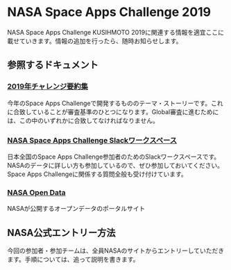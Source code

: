 # NASA Space Apps Challenge 2019

NASA Space Apps Challenge KUSIHMOTO 2019に関連する情報を適宜ここに載せていきます。情報の追加を行ったら、随時お知らせします。

## 参照するドキュメント
### [2019年チャレンジ要約集](https://blog.spaceapps.jp/entry/2019/10/05/000059)
今年のSpace Apps Challengeで開発するもののテーマ・ストーリーです。これに合致していることが審査基準のひとつになります。Global審査に進むためには、この中のいずれかに合致してなければなりません。

### [NASA Space Apps Challenge Slackワークスペース](https://join.slack.com/t/spaceappsjapan2019/shared_invite/enQtNjg4ODg5Mzg2MDIzLThjMWNlMTNlMTkxMzg3MTZkZTQyNDQ1ODBhMTRhZDQ1M2U5OWQ3ZGMyZDc4MmUzOWI2YzlhNjJiZmRhZGQ3NmM)
日本全国のSpace Apps Challenge参加者のためのSlackワークスペースです。NASAのデータに詳しい方も参加しているので、ぜひ参加しておいてください。Space Apps Challengeに関係する質問全般も受け付けています。

### [NASA Open Data](https://data.nasa.gov)
NASAが公開するオープンデータのポータルサイト

## NASA公式エントリー方法
今回の参加者・参加チームは、全員NASAのサイトからエントリーしていただきます。手順については、追って説明を書きます。

